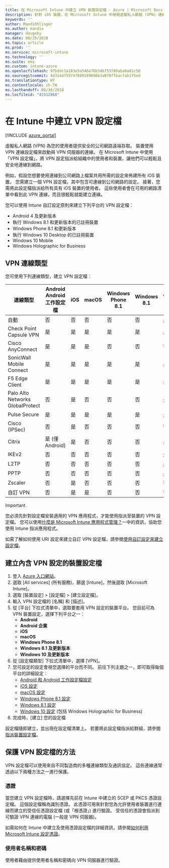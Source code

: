 ```yaml
---
title: 在 Microsoft Intune 中建立 VPN 裝置設定檔 - Azure | Microsoft Docs
description: 針對 iOS 裝置，在 Microsoft Intune 中檢視虛擬私人網路 (VPN) 連線類型、在 Azure 入口網站中建立 VPN 裝置設定檔，以及查看以憑證或使用者名稱和密碼來保護 VPN 設定檔的選項。
keywords: ''
author: MandiOhlinger
ms.author: mandia
manager: dougeby
ms.date: 08/25/2018
ms.topic: article
ms.prod: ''
ms.service: microsoft-intune
ms.technology: ''
ms.suite: ems
ms.custom: intune-azure
ms.openlocfilehash: 97bddc1a183e3a546e76b346f53f80aba6a81c50
ms.sourcegitcommit: 4d314df59747800169090b3a870ffbacfab1f5ed
ms.translationtype: HT
ms.contentlocale: zh-TW
ms.lasthandoff: 08/30/2018
ms.locfileid: "43312868"
---
```

# <a name="create-vpn-profiles-in-intune"></a>在 Intune 中建立 VPN 設定檔

[!INCLUDE [azure_portal](./includes/azure_portal.md)]

虛擬私人網路 (VPN) 為您的使用者提供安全的公司網路遠端存取。 裝置使用 VPN 連線設定檔來啟動與 VPN 伺服器的連線。 在 Microsoft Intune 中使用「VPN 設定檔」，將 VPN 設定指派給組織中的使用者和裝置，讓他們可以輕鬆且安全地連線到網路。

例如，假設您想要使用連線到公司網路上檔案共用所需的設定來佈建所有 iOS 裝置。 您需建立一個 VPN 設定檔，其中包含可連線到公司網路的設定。 接著，您需將此設定檔指派給所有具有 iOS 裝置的使用者。 這些使用者會在可用的網路清單中看到此 VPN 連線，而且很輕鬆就能建立連線。

您可以使用 Intune 自訂設定原則來建立下列平台的 VPN 設定檔：

* Android 4 及更新版本
* 執行 Windows 8.1 和更新版本的已註冊裝置
* Windows Phone 8.1 和更新版本
* 執行 Windows 10 Desktop 的已註冊裝置
* Windows 10 Mobile
* Windows Holographic for Business

## <a name="vpn-connection-types"></a>VPN 連線類型

您可使用下列連線類型，建立 VPN 設定檔︰

|連線類型|Android<br>Android 工作設定檔|iOS|macOS|Windows Phone 8.1|Windows 8.1|Windows 10|
|-|-|-|-|-|-|-|
|自動|否|否|否|否|否|是|
|Check Point Capsule VPN|是|是|是|是|是|是|
|Cisco AnyConnect|是|是|是|否|否|否|
|SonicWall Mobile Connect|是|是|是|是|是|是|
|F5 Edge Client|是|是|是|是|是|是|
|Palo Alto Networks GlobalProtect|否|是|否|否|否|是|
|Pulse Secure|是|是|是|是|是|是|
|Cisco (IPSec)|否|是|否|否|否|否|
|Citrix|是 (僅 Android)|是|否|否|否|是|
|IKEv2|否|否|否|否|否|是|
|L2TP|否|否|否|否|否|是|
|PPTP|否|否|否|否|否|是|
|Zscaler|否|是|否|否|否|否|
|自訂 VPN|否|是|是|否|否|否|

> [!IMPORTANT]
> 您必須先針對設定檔安裝適用的 VPN 應用程式，才能使用指派至裝置的 VPN 設定檔。 您可以使用[什麼是 Microsoft Intune 應用程式管理？](app-management.md)一中的資訊，協助您使用 Intune 指派應用程式。  

如需了解如何使用 URI 設定來建立自訂 VPN 設定檔，請參閱[使用自訂設定來建立設定檔](custom-settings-configure.md)。

## <a name="create-a-device-profile-containing-vpn-settings"></a>建立內含 VPN 設定的裝置設定檔

1. 登入 [Azure 入口網站](https://portal.azure.com)。
2. 選取 [All services] (所有服務)，篩選 [Intune]，然後選取 [Microsoft Intune]。
3. 選取 [裝置設定] > [設定檔] > [建立設定檔]。
4. 輸入 VPN 設定檔的 [名稱] 和 [描述]。
5. 從 [平台] 下拉式清單中，選取要套用 VPN 設定的裝置平台。 您目前可為 VPN 裝置設定，選擇下列平台之一︰
   - **Android**
   - **Android 企業**
   - **iOS**
   - **macOS**
   - **Windows Phone 8.1**
   - **Windows 8.1 及更新版本**
   - **Windows 10 及更新版本**
6. 從 [設定檔類型] 下拉式清單中，選擇 [VPN]。
7. 您可設定的設定會視您選擇的平台而不同。 前往下列主題之一，即可取得每個平台的詳細設定︰
   - [Android 和 Android 工作設定檔設定](vpn-settings-android.md)
   - [iOS 設定](vpn-settings-ios.md)
   - [macOS 設定](vpn-settings-macos.md)
   - [Windows Phone 8.1 設定](vpn-settings-windows-phone-8-1.md)
   - [Windows 8.1 設定](vpn-settings-windows-8-1.md)
   - [Windows 10 設定](vpn-settings-windows-10.md) (包括 Windows Holographic for Business)
8. 完成時，[建立] 您的設定檔

設定檔隨即建立，並出現在設定檔清單上。 若要將此設定檔指派給群組，請參閱[指派裝置設定檔](device-profile-assign.md)。

## <a name="methods-of-securing-vpn-profiles"></a>保護 VPN 設定檔的方法

VPN 設定檔可以使用來自不同製造商的多種連線類型及通訊協定。 這些連線通常透過以下兩種方法之一進行保護。

### <a name="certificates"></a>憑證

當您建立 VPN 設定檔時，請選擇先前在 Intune 中建立的 SCEP 或 PKCS 憑證設定檔。 這個設定檔稱為識別憑證。 此憑證可用來針對您為允許使用者裝置進行連線而建立的受信任憑證設定檔 (或「根憑證」) 進行驗證。 受信任的憑證會指派到可驗證 VPN 連線的電腦 (一般是 VPN 伺服器)。

如需如何在 Intune 中建立及使用憑證設定檔的詳細資訊，請參閱[如何利用 Microsoft Intune 設定憑證](certificates-configure.md)。

### <a name="user-name-and-password"></a>使用者名稱和密碼

使用者藉由提供使用者名稱和密碼向 VPN 伺服器進行驗證。
